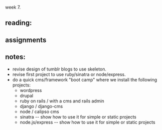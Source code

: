 week 7.  

## reading:  

## assignments  

## notes:  
- revise design of tumblr blogs to use skeleton.  
- revise first project to use ruby/sinatra or node/express.
- do a quick cms/framework "boot camp" where we install the following projects:  
  - wordpress  
  - drupal  
  - ruby on rails / with a cms and rails admin  
  - django / django-cms  
  - node / calipso cms  
  - sinatra -- show how to use it for simple or static projects  
  - node.js/express -- show how to use it for simple or static projects  